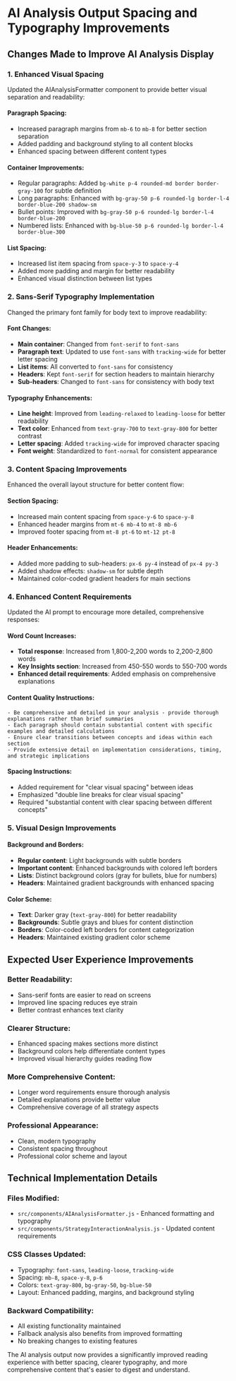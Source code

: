 # AI Analysis Output Spacing and Typography Improvements

## Changes Made to Improve AI Analysis Display

### 1. Enhanced Visual Spacing
Updated the AIAnalysisFormatter component to provide better visual separation and readability:

#### **Paragraph Spacing:**
- Increased paragraph margins from `mb-6` to `mb-8` for better section separation
- Added padding and background styling to all content blocks
- Enhanced spacing between different content types

#### **Container Improvements:**
- Regular paragraphs: Added `bg-white p-4 rounded-md border border-gray-100` for subtle definition
- Long paragraphs: Enhanced with `bg-gray-50 p-6 rounded-lg border-l-4 border-blue-200 shadow-sm`
- Bullet points: Improved with `bg-gray-50 p-6 rounded-lg border-l-4 border-blue-200`
- Numbered lists: Enhanced with `bg-blue-50 p-6 rounded-lg border-l-4 border-blue-300`

#### **List Spacing:**
- Increased list item spacing from `space-y-3` to `space-y-4`
- Added more padding and margin for better readability
- Enhanced visual distinction between list types

### 2. Sans-Serif Typography Implementation
Changed the primary font family for body text to improve readability:

#### **Font Changes:**
- **Main container**: Changed from `font-serif` to `font-sans`
- **Paragraph text**: Updated to use `font-sans` with `tracking-wide` for better letter spacing
- **List items**: All converted to `font-sans` for consistency
- **Headers**: Kept `font-serif` for section headers to maintain hierarchy
- **Sub-headers**: Changed to `font-sans` for consistency with body text

#### **Typography Enhancements:**
- **Line height**: Improved from `leading-relaxed` to `leading-loose` for better readability
- **Text color**: Enhanced from `text-gray-700` to `text-gray-800` for better contrast
- **Letter spacing**: Added `tracking-wide` for improved character spacing
- **Font weight**: Standardized to `font-normal` for consistent appearance

### 3. Content Spacing Improvements
Enhanced the overall layout structure for better content flow:

#### **Section Spacing:**
- Increased main content spacing from `space-y-6` to `space-y-8`
- Enhanced header margins from `mt-6 mb-4` to `mt-8 mb-6`
- Improved footer spacing from `mt-8 pt-6` to `mt-12 pt-8`

#### **Header Enhancements:**
- Added more padding to sub-headers: `px-6 py-4` instead of `px-4 py-3`
- Added shadow effects: `shadow-sm` for subtle depth
- Maintained color-coded gradient headers for main sections

### 4. Enhanced Content Requirements
Updated the AI prompt to encourage more detailed, comprehensive responses:

#### **Word Count Increases:**
- **Total response**: Increased from 1,800-2,200 words to 2,200-2,800 words
- **Key Insights section**: Increased from 450-550 words to 550-700 words
- **Enhanced detail requirements**: Added emphasis on comprehensive explanations

#### **Content Quality Instructions:**
```
- Be comprehensive and detailed in your analysis - provide thorough explanations rather than brief summaries
- Each paragraph should contain substantial content with specific examples and detailed calculations
- Ensure clear transitions between concepts and ideas within each section
- Provide extensive detail on implementation considerations, timing, and strategic implications
```

#### **Spacing Instructions:**
- Added requirement for "clear visual spacing" between ideas
- Emphasized "double line breaks for clear visual spacing"
- Required "substantial content with clear spacing between different concepts"

### 5. Visual Design Improvements

#### **Background and Borders:**
- **Regular content**: Light backgrounds with subtle borders
- **Important content**: Enhanced backgrounds with colored left borders
- **Lists**: Distinct background colors (gray for bullets, blue for numbers)
- **Headers**: Maintained gradient backgrounds with enhanced spacing

#### **Color Scheme:**
- **Text**: Darker gray (`text-gray-800`) for better readability
- **Backgrounds**: Subtle grays and blues for content distinction
- **Borders**: Color-coded left borders for content categorization
- **Headers**: Maintained existing gradient color scheme

## Expected User Experience Improvements

### **Better Readability:**
- Sans-serif fonts are easier to read on screens
- Improved line spacing reduces eye strain
- Better contrast enhances text clarity

### **Clearer Structure:**
- Enhanced spacing makes sections more distinct
- Background colors help differentiate content types
- Improved visual hierarchy guides reading flow

### **More Comprehensive Content:**
- Longer word requirements ensure thorough analysis
- Detailed explanations provide better value
- Comprehensive coverage of all strategy aspects

### **Professional Appearance:**
- Clean, modern typography
- Consistent spacing throughout
- Professional color scheme and layout

## Technical Implementation Details

### **Files Modified:**
- `src/components/AIAnalysisFormatter.js` - Enhanced formatting and typography
- `src/components/StrategyInteractionAnalysis.js` - Updated content requirements

### **CSS Classes Updated:**
- Typography: `font-sans`, `leading-loose`, `tracking-wide`
- Spacing: `mb-8`, `space-y-8`, `p-6`
- Colors: `text-gray-800`, `bg-gray-50`, `bg-blue-50`
- Layout: Enhanced padding, margins, and background styling

### **Backward Compatibility:**
- All existing functionality maintained
- Fallback analysis also benefits from improved formatting
- No breaking changes to existing features

The AI analysis output now provides a significantly improved reading experience with better spacing, clearer typography, and more comprehensive content that's easier to digest and understand.